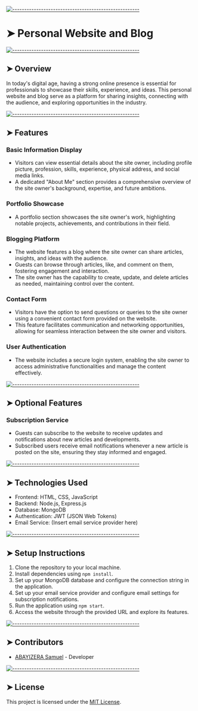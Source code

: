 <!-- ⚠️ This README has been generated from the file(s) "blueprint.md" ⚠️-->

[![-----------------------------------------------------](https://raw.githubusercontent.com/andreasbm/readme/master/assets/lines/colored.png)](#personal-website-and-blog)

# ➤ Personal Website and Blog


[![-----------------------------------------------------](https://raw.githubusercontent.com/andreasbm/readme/master/assets/lines/colored.png)](#overview)

## ➤ Overview

In today's digital age, having a strong online presence is essential for professionals to showcase their skills, experience, and ideas. This personal website and blog serve as a platform for sharing insights, connecting with the audience, and exploring opportunities in the industry.


[![-----------------------------------------------------](https://raw.githubusercontent.com/andreasbm/readme/master/assets/lines/colored.png)](#features)

## ➤ Features

### Basic Information Display
- Visitors can view essential details about the site owner, including profile picture, profession, skills, experience, physical address, and social media links.
- A dedicated "About Me" section provides a comprehensive overview of the site owner's background, expertise, and future ambitions.

### Portfolio Showcase
- A portfolio section showcases the site owner's work, highlighting notable projects, achievements, and contributions in their field.

### Blogging Platform
- The website features a blog where the site owner can share articles, insights, and ideas with the audience.
- Guests can browse through articles, like, and comment on them, fostering engagement and interaction.
- The site owner has the capability to create, update, and delete articles as needed, maintaining control over the content.

### Contact Form
- Visitors have the option to send questions or queries to the site owner using a convenient contact form provided on the website.
- This feature facilitates communication and networking opportunities, allowing for seamless interaction between the site owner and visitors.

### User Authentication
- The website includes a secure login system, enabling the site owner to access administrative functionalities and manage the content effectively.


[![-----------------------------------------------------](https://raw.githubusercontent.com/andreasbm/readme/master/assets/lines/colored.png)](#optional-features)

## ➤ Optional Features

### Subscription Service
- Guests can subscribe to the website to receive updates and notifications about new articles and developments.
- Subscribed users receive email notifications whenever a new article is posted on the site, ensuring they stay informed and engaged.


[![-----------------------------------------------------](https://raw.githubusercontent.com/andreasbm/readme/master/assets/lines/colored.png)](#technologies-used)

## ➤ Technologies Used

- Frontend: HTML, CSS, JavaScript
- Backend: Node.js, Express.js
- Database: MongoDB
- Authentication: JWT (JSON Web Tokens)
- Email Service: (Insert email service provider here)


[![-----------------------------------------------------](https://raw.githubusercontent.com/andreasbm/readme/master/assets/lines/colored.png)](#setup-instructions)

## ➤ Setup Instructions

1. Clone the repository to your local machine.
2. Install dependencies using `npm install`.
3. Set up your MongoDB database and configure the connection string in the application.
4. Set up your email service provider and configure email settings for subscription notifications.
5. Run the application using `npm start`.
6. Access the website through the provided URL and explore its features.


[![-----------------------------------------------------](https://raw.githubusercontent.com/andreasbm/readme/master/assets/lines/colored.png)](#contributors)

## ➤ Contributors

- [ABAYIZERA Samuel]([https://github.com/yourusername](https://github.com/911samuel)) - Developer


[![-----------------------------------------------------](https://raw.githubusercontent.com/andreasbm/readme/master/assets/lines/colored.png)](#license)

## ➤ License

This project is licensed under the [MIT License](LICENSE).
